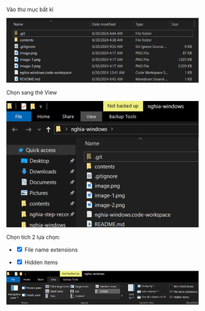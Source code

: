 Vào thư mục bất kì

![alt text](<20240630_044554691506.png>)

Chọn sang thẻ View

![alt text](<20240630_044546581893.png>)

Chọn tích 2 lựa chọn:

- <input type="checkbox" checked> File name extensions

- <input type="checkbox" checked> Hidden items

![alt text](<20240630_044551684037.png>)
